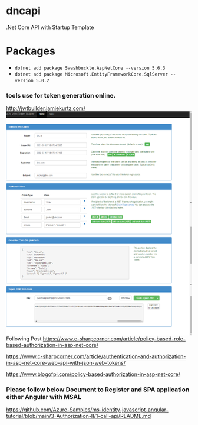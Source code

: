# dncapi

.Net Core API with Startup Template

# Packages

- `dotnet add package Swashbuckle.AspNetCore --version 5.6.3`
- `dotnet add package Microsoft.EntityFrameworkCore.SqlServer --version 5.0.2`

### tools use for token generation online.

http://jwtbuilder.jamiekurtz.com/
<img align="left" alt="screenshot1" src="images/screenshot-jwt.png" />

Following Post
https://www.c-sharpcorner.com/article/policy-based-role-based-authorization-in-asp-net-core/

https://www.c-sharpcorner.com/article/authentication-and-authorization-in-asp-net-core-web-api-with-json-web-tokens/

https://www.blogofpi.com/policy-based-authorization-in-asp-net-core/

### Please follow below Document to Register and SPA application either Angular with MSAL

https://github.com/Azure-Samples/ms-identity-javascript-angular-tutorial/blob/main/3-Authorization-II/1-call-api/README.md
